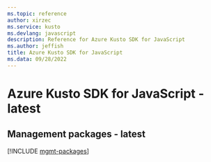 ```yaml
---
ms.topic: reference
author: xirzec
ms.service: kusto
ms.devlang: javascript
description: Reference for Azure Kusto SDK for JavaScript
ms.author: jeffish
title: Azure Kusto SDK for JavaScript
ms.data: 09/28/2022
---
```

# Azure Kusto SDK for JavaScript - latest

## Management packages - latest
[!INCLUDE [mgmt-packages](kusto-mgmt-index.md)]